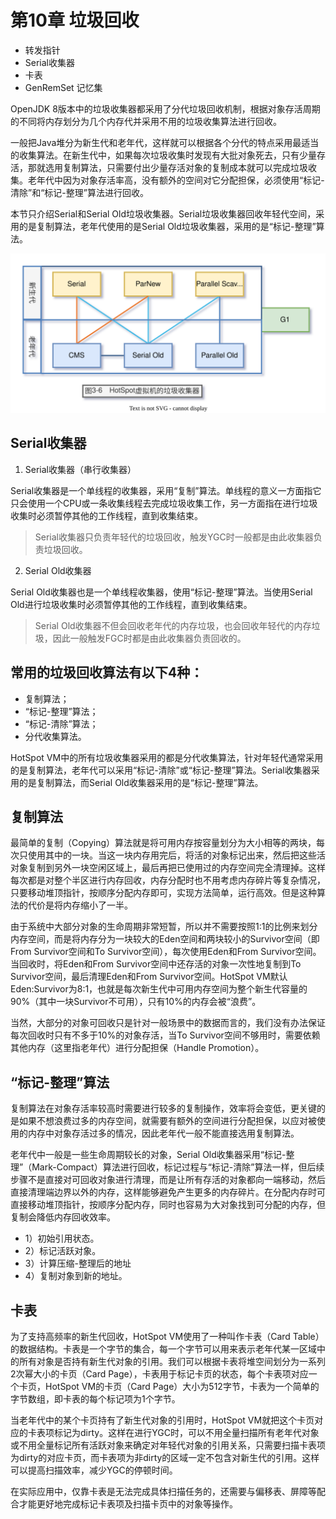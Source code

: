 # 第10章 垃圾回收

- 转发指针
- Serial收集器
- 卡表
- GenRemSet 记忆集

OpenJDK 8版本中的垃圾收集器都采用了分代垃圾回收机制，根据对象存活周期的不同将内存划分为几个内存代并采用不用的垃圾收集算法进行回收。

一般把Java堆分为新生代和老年代，这样就可以根据各个分代的特点采用最适当的收集算法。在新生代中，如果每次垃圾收集时发现有大批对象死去，只有少量存活，那就选用复制算法，只需要付出少量存活对象的复制成本就可以完成垃圾收集。老年代中因为对象存活率高，没有额外的空间对它分配担保，必须使用“标记-清除”和“标记-整理”算法进行回收。

本节只介绍Serial和Serial Old垃圾收集器。Serial垃圾收集器回收年轻代空间，采用的是复制算法，老年代使用的是Serial Old垃圾收集器，采用的是“标记-整理”算法。

![chapter-03-6.drawio.svg](./images/chapter-03-6.drawio.svg)

## Serial收集器

1. Serial收集器（串行收集器）

Serial收集器是一个单线程的收集器，采用“复制”算法。单线程的意义一方面指它只会使用一个CPU或一条收集线程去完成垃圾收集工作，另一方面指在进行垃圾收集时必须暂停其他的工作线程，直到收集结束。

> Serial收集器只负责年轻代的垃圾回收，触发YGC时一般都是由此收集器负责垃圾回收。

2. Serial Old收集器

Serial Old收集器也是一个单线程收集器，使用“标记-整理”算法。当使用Serial Old进行垃圾收集时必须暂停其他的工作线程，直到收集结束。

> Serial Old收集器不但会回收老年代的内存垃圾，也会回收年轻代的内存垃圾，因此一般触发FGC时都是由此收集器负责回收的。

## 常用的垃圾回收算法有以下4种：

- 复制算法；
- “标记-整理”算法；
- “标记-清除”算法；
- 分代收集算法。

HotSpot VM中的所有垃圾收集器采用的都是分代收集算法，针对年轻代通常采用的是复制算法，老年代可以采用“标记-清除”或“标记-整理”算法。Serial收集器采用的是复制算法，而Serial Old收集器采用的是“标记-整理”算法。

## 复制算法

最简单的复制（Copying）算法就是将可用内存按容量划分为大小相等的两块，每次只使用其中的一块。当这一块内存用完后，将活的对象标记出来，然后把这些活对象复制到另外一块空闲区域上，最后再把已使用过的内存空间完全清理掉。这样每次都是对整个半区进行内存回收，内存分配时也不用考虑内存碎片等复杂情况，只要移动堆顶指针，按顺序分配内存即可，实现方法简单，运行高效。但是这种算法的代价是将内存缩小了一半。

由于系统中大部分对象的生命周期非常短暂，所以并不需要按照1:1的比例来划分内存空间，而是将内存分为一块较大的Eden空间和两块较小的Survivor空间（即From Survivor空间和To Survivor空间），每次使用Eden和From Survivor空间。当回收时，将Eden和From Survivor空间中还存活的对象一次性地复制到To Survivor空间，最后清理Eden和From Survivor空间。HotSpot VM默认Eden:Survivor为8:1，也就是每次新生代中可用内存空间为整个新生代容量的90%（其中一块Survivor不可用），只有10%的内存会被“浪费”。

当然，大部分的对象可回收只是针对一般场景中的数据而言的，我们没有办法保证每次回收时只有不多于10%的对象存活，当To Survivor空间不够用时，需要依赖其他内存（这里指老年代）进行分配担保（Handle Promotion）。

## “标记-整理”算法

复制算法在对象存活率较高时需要进行较多的复制操作，效率将会变低，更关键的是如果不想浪费过多的内存空间，就需要有额外的空间进行分配担保，以应对被使用的内存中对象存活过多的情况，因此老年代一般不能直接选用复制算法。

老年代中一般是一些生命周期较长的对象，Serial Old收集器采用“标记-整理”（Mark-Compact）算法进行回收，标记过程与“标记-清除”算法一样，但后续步骤不是直接对可回收对象进行清理，而是让所有存活的对象都向一端移动，然后直接清理端边界以外的内存，这样能够避免产生更多的内存碎片。在分配内存时可直接移动堆顶指针，按顺序分配内存，同时也容易为大对象找到可分配的内存，但复制会降低内存回收效率。

- 1）初始引用状态。
- 2）标记活跃对象。
- 3）计算压缩-整理后的地址
- 4）复制对象到新的地址。

## 卡表

为了支持高频率的新生代回收，HotSpot VM使用了一种叫作卡表（Card Table）的数据结构。卡表是一个字节的集合，每一个字节可以用来表示老年代某一区域中的所有对象是否持有新生代对象的引用。我们可以根据卡表将堆空间划分为一系列2次幂大小的卡页（Card Page），卡表用于标记卡页的状态，每个卡表项对应一个卡页，HotSpot VM的卡页（Card Page）大小为512字节，卡表为一个简单的字节数组，即卡表的每个标记项为1个字节。

当老年代中的某个卡页持有了新生代对象的引用时，HotSpot VM就把这个卡页对应的卡表项标记为dirty。这样在进行YGC时，可以不用全量扫描所有老年代对象或不用全量标记所有活跃对象来确定对年轻代对象的引用关系，只需要扫描卡表项为dirty的对应卡页，而卡表项为非dirty的区域一定不包含对新生代的引用。这样可以提高扫描效率，减少YGC的停顿时间。

在实际应用中，仅靠卡表是无法完成具体扫描任务的，还需要与偏移表、屏障等配合才能更好地完成标记卡表项及扫描卡页中的对象等操作。
